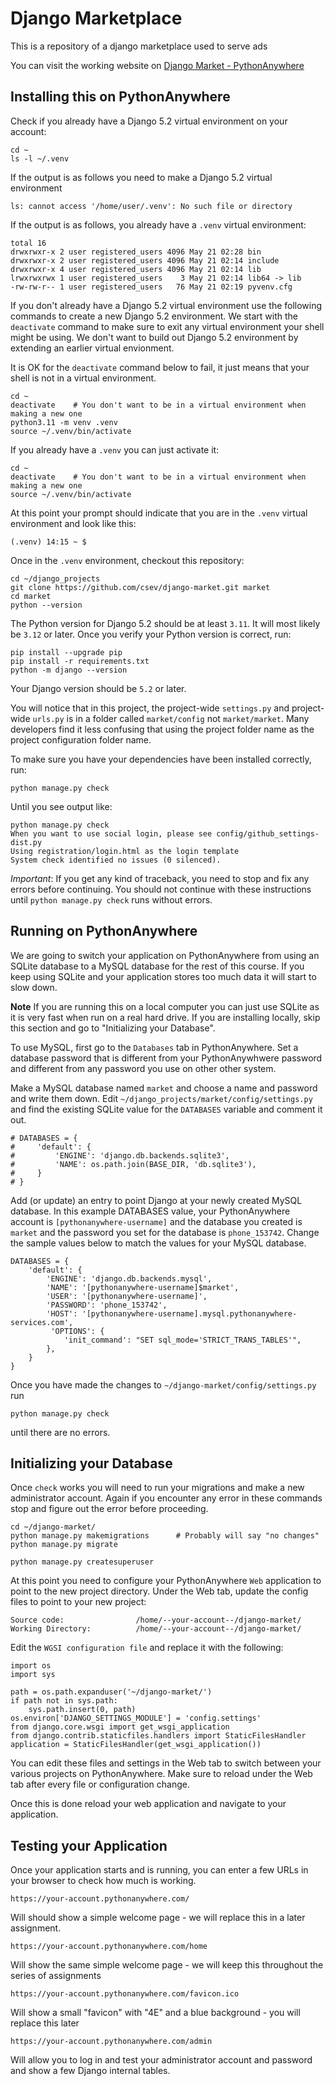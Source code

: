 
Django Marketplace
================================

This is a repository of a django marketplace used to serve ads

You can visit the working website on [Django Market - PythonAnywhere](https://github.com/AshmitSagar/django-market/)

Installing this on PythonAnywhere
---------------------------------

Check if you already have a Django 5.2 virtual environment on your account:

    cd ~
    ls -l ~/.venv   

If the output is as follows you need to make a Django 5.2 virtual environment

    ls: cannot access '/home/user/.venv': No such file or directory

If the output is as follows, you already have a `.venv` virtual environment:

    total 16
    drwxrwxr-x 2 user registered_users 4096 May 21 02:28 bin
    drwxrwxr-x 2 user registered_users 4096 May 21 02:14 include
    drwxrwxr-x 4 user registered_users 4096 May 21 02:14 lib
    lrwxrwxrwx 1 user registered_users    3 May 21 02:14 lib64 -> lib
    -rw-rw-r-- 1 user registered_users   76 May 21 02:19 pyvenv.cfg

If you don't already have a Django 5.2 virtual environment use the following commands
to create a new Django 5.2 environment.
We start with the `deactivate` command to make sure to exit any virtual environment your
shell might be using.  We don't want to build out Django 5.2 environment by extending
an earlier virtual envionment.

It is OK for the `deactivate` command below to fail, it just means
that your shell is not in a virtual environment.

    cd ~
    deactivate    # You don't want to be in a virtual environment when making a new one
    python3.11 -m venv .venv
    source ~/.venv/bin/activate

If you already have a `.venv` you can just activate it:

    cd ~
    deactivate    # You don't want to be in a virtual environment when making a new one
    source ~/.venv/bin/activate

At this point your prompt should indicate that you are in the `.venv` virtual environment
and look like this:

    (.venv) 14:15 ~ $

Once in the `.venv` environment, checkout this repository:

    cd ~/django_projects  
    git clone https://github.com/csev/django-market.git market
    cd market
    python --version

The Python version for Django 5.2 should be at least `3.11`.  It will most likely be
`3.12` or later.  Once you verify your Python version is correct, run:

    pip install --upgrade pip
    pip install -r requirements.txt
    python -m django --version

Your Django version should be `5.2` or later.

You will notice that in this project, the project-wide `settings.py` and project-wide
`urls.py` is in a folder called `market/config` not `market/market`.
Many developers find it less confusing that using the project folder name as the project
configuration folder name.

To make sure you have your dependencies have been installed correctly, run:

    python manage.py check

Until you see output like:

    python manage.py check
    When you want to use social login, please see config/github_settings-dist.py
    Using registration/login.html as the login template
    System check identified no issues (0 silenced).

*Important*: If you get any kind of traceback, you need to stop and fix any errors before continuing.
You should not continue with these instructions until `python manage.py check` runs without errors.

Running on PythonAnywhere
-------------------------

We are going to switch your application on PythonAnywhere from using an
SQLite database to a MySQL database for the rest of this course.  If you keep using
SQLite and your application stores too much data it will start to slow down.

**Note** If you are running this on a local computer you can just use SQLite as it is
very fast when run on a real hard drive.  If you are installing locally, skip this
section and go to "Initializing your Database".

To use MySQL, first go to the `Databases` tab in PythonAnywhere. Set a database password
that is different from your PythonAnywhwere password and different from any password
you use on other other system.

Make a MySQL database named `market` and choose a name and password and write them down.
Edit `~/django_projects/market/config/settings.py` and find the existing
SQLite value for the `DATABASES` variable and comment it out.

    # DATABASES = {
    #     'default': {
    #         'ENGINE': 'django.db.backends.sqlite3',
    #         'NAME': os.path.join(BASE_DIR, 'db.sqlite3'),
    #     }
    # }

Add (or update) an entry to point Django at your newly created MySQL database.  In this example
DATABASES value, your PythonAnywhere account is `[pythonanywhere-username]` and the database you
created is `market` and the password you set for the database is `phone_153742`.
Change the sample values below to match the values for your MySQL database.

    DATABASES = {
        'default': {
            'ENGINE': 'django.db.backends.mysql',
            'NAME': '[pythonanywhere-username]$market',
            'USER': '[pythonanywhere-username]',
            'PASSWORD': 'phone_153742',
            'HOST': '[pythonanywhere-username].mysql.pythonanywhere-services.com',
             'OPTIONS': {
                'init_command': "SET sql_mode='STRICT_TRANS_TABLES'",
            },
        }
    }

Once you have made the changes to `~/django-market/config/settings.py`
run

    python manage.py check

until there are no errors.

Initializing your Database
--------------------------

Once `check` works you will need to run your migrations and make a new
administrator account.  Again if you encounter any error in these commands
stop and figure out the error before proceeding.

    cd ~/django-market/
    python manage.py makemigrations      # Probably will say "no changes"
    python manage.py migrate

    python manage.py createsuperuser

At this point you need to configure your PythonAnywhere `Web` application to
point to the new project directory.
Under the Web tab, update the config files to point to your new project:

    Source code:                /home/--your-account--/django-market/
    Working Directory:          /home/--your-account--/django-market/

Edit the `WGSI configuration file` and replace it with the following:

    import os
    import sys

    path = os.path.expanduser('~/django-market/')
    if path not in sys.path:
        sys.path.insert(0, path)
    os.environ['DJANGO_SETTINGS_MODULE'] = 'config.settings'
    from django.core.wsgi import get_wsgi_application
    from django.contrib.staticfiles.handlers import StaticFilesHandler
    application = StaticFilesHandler(get_wsgi_application())

You can edit these files and settings in the Web tab to switch between
your various projects on PythonAnywhere.  Make sure to reload under the Web tab after
every file or configuration change.

Once this is done reload your web application and navigate to your application.

Testing your Application
------------------------

Once your application starts and is running, you can enter a few URLs in your browser
to check how much is working.

    https://your-account.pythonanywhere.com/

Will should show a simple welcome page - we will replace this in a later assignment.

    https://your-account.pythonanywhere.com/home

Will show the same simple welcome page - we will keep this throughout the series of assignments

    https://your-account.pythonanywhere.com/favicon.ico

Will show a small "favicon" with "4E" and a blue background - you will replace this later

    https://your-account.pythonanywhere.com/admin

Will allow you to log in and test your administrator account and password and
show a few Django internal tables.
